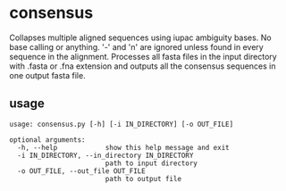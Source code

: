 # consensus

Collapses multiple aligned sequences using iupac ambiguity bases. No base calling or anything. '-' and 'n' are ignored
unless found in every sequence in the alignment. Processes all fasta files in the input directory with .fasta or .fna
extension and outputs all the consensus sequences in one output fasta file.

## usage
```
usage: consensus.py [-h] [-i IN_DIRECTORY] [-o OUT_FILE]

optional arguments:
  -h, --help            show this help message and exit
  -i IN_DIRECTORY, --in_directory IN_DIRECTORY
                        path to input directory
  -o OUT_FILE, --out_file OUT_FILE
                        path to output file
```
